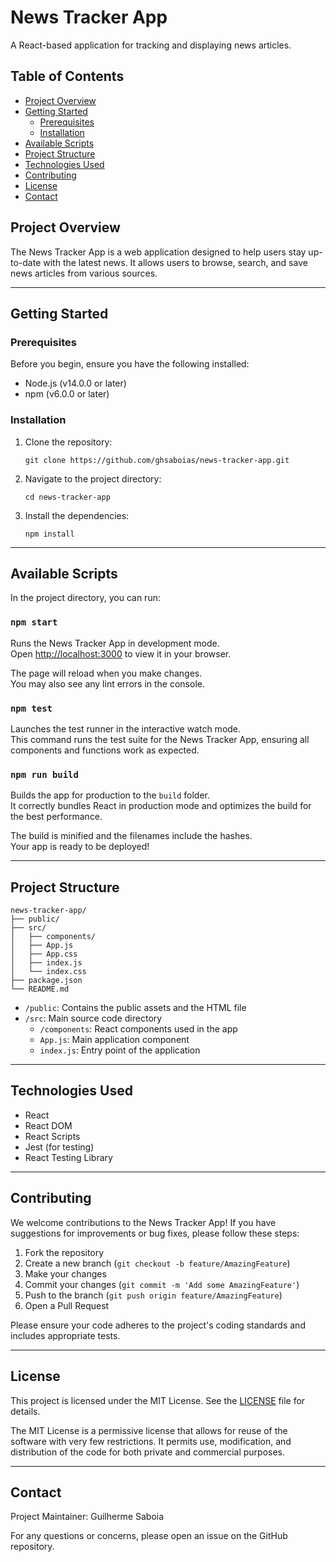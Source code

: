 # News Tracker App

A React-based application for tracking and displaying news articles.

## Table of Contents

- [Project Overview](#project-overview)
- [Getting Started](#getting-started)
  - [Prerequisites](#prerequisites)
  - [Installation](#installation)
- [Available Scripts](#available-scripts)
- [Project Structure](#project-structure)
- [Technologies Used](#technologies-used)
- [Contributing](#contributing)
- [License](#license)
- [Contact](#contact)

## Project Overview

The News Tracker App is a web application designed to help users stay up-to-date with the latest news. It allows users to browse, search, and save news articles from various sources.

---

## Getting Started

### Prerequisites

Before you begin, ensure you have the following installed:

- Node.js (v14.0.0 or later)
- npm (v6.0.0 or later)

### Installation

1. Clone the repository:

   ```
   git clone https://github.com/ghsaboias/news-tracker-app.git
   ```

2. Navigate to the project directory:

   ```
   cd news-tracker-app
   ```

3. Install the dependencies:
   ```
   npm install
   ```

---

## Available Scripts

In the project directory, you can run:

### `npm start`

Runs the News Tracker App in development mode.\
Open [http://localhost:3000](http://localhost:3000) to view it in your browser.

The page will reload when you make changes.\
You may also see any lint errors in the console.

### `npm test`

Launches the test runner in the interactive watch mode.\
This command runs the test suite for the News Tracker App, ensuring all components and functions work as expected.

### `npm run build`

Builds the app for production to the `build` folder.\
It correctly bundles React in production mode and optimizes the build for the best performance.

The build is minified and the filenames include the hashes.\
Your app is ready to be deployed!

---

## Project Structure

```
news-tracker-app/
├── public/
├── src/
│   ├── components/
│   ├── App.js
│   ├── App.css
│   ├── index.js
│   └── index.css
├── package.json
└── README.md
```

- `/public`: Contains the public assets and the HTML file
- `/src`: Main source code directory
  - `/components`: React components used in the app
  - `App.js`: Main application component
  - `index.js`: Entry point of the application

---

## Technologies Used

- React
- React DOM
- React Scripts
- Jest (for testing)
- React Testing Library

---

## Contributing

We welcome contributions to the News Tracker App! If you have suggestions for improvements or bug fixes, please follow these steps:

1. Fork the repository
2. Create a new branch (`git checkout -b feature/AmazingFeature`)
3. Make your changes
4. Commit your changes (`git commit -m 'Add some AmazingFeature'`)
5. Push to the branch (`git push origin feature/AmazingFeature`)
6. Open a Pull Request

Please ensure your code adheres to the project's coding standards and includes appropriate tests.

---

## License

This project is licensed under the MIT License. See the [LICENSE](LICENSE) file for details.

The MIT License is a permissive license that allows for reuse of the software with very few restrictions. It permits use, modification, and distribution of the code for both private and commercial purposes.

---

## Contact

Project Maintainer: Guilherme Saboia

For any questions or concerns, please open an issue on the GitHub repository.

